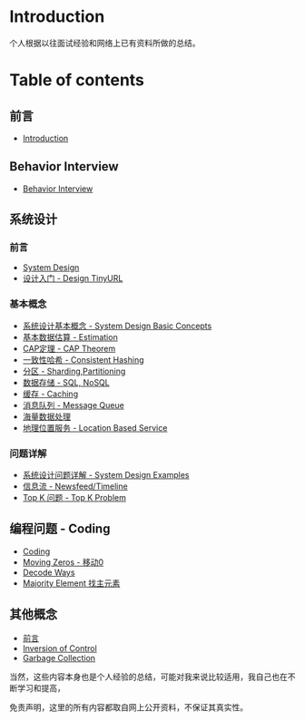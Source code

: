 # Introduction

个人根据以往面试经验和网络上已有资料所做的总结。

# Table of contents
## 前言
* [Introduction](README.md)

## Behavior Interview
* [Behavior Interview](behavior-interview.md)


## 系统设计
### 前言
* [System Design](systemdesign/README.md)
* [设计入门 - Design TinyURL](systemdesign/tinyurl.md)

### 基本概念
 * [系统设计基本概念 - System Design Basic Concepts](systemdesign/basics/README.md)
 * [基本数据估算 - Estimation](systemdesign/basics/estimations.md)
 * [CAP定理 - CAP Theorem](systemdesign/basics/cap.md)
 * [一致性哈希 - Consistent Hashing](systemdesign/basics/yi-zhi-xing-ha-xi-consistent-hashing.md)
 * [分区 - Sharding,Partitioning](systemdesign/basics/sharding.md)
 * [数据存储 - SQL, NoSQL](systemdesign/basics/sqlvsnosql.md)
 * [缓存 - Caching](systemdesign/basics/huan-cun-caching.md)
 * [消息队列 - Message Queue](systemdesign/basics/message-queue.md)
 * [海量数据处理](systemdesign/basics/hai-liang-shu-ju-chu-li.md)
 * [地理位置服务 - Location Based Service](systemdesign/basics/di-li-wei-zhi-fu-wu-location-based-service.md)

### 问题详解
 * [系统设计问题详解 - System Design Examples](systemdesign/problems/README.md)
 * [信息流 - Newsfeed/Timeline](systemdesign/problems/newsfeed.md)
 * [Top K 问题 - Top K Problem](systemdesign/problems/top-k-problem.md)

## 编程问题 - Coding
* [Coding](coding/README.md)
* [Moving Zeros - 移动0](coding/movingzeros.md)
* [Decode Ways](coding/decodeways.md)
* [Majority Element 找主元素](coding/majority-element-zhao-zhu-yuan-su.md)

## 其他概念
* [前言](ji-suan-ji-hou-duan-kai-fa-ji-ben-gai-nian/README.md)
* [Inversion of Control](ji-suan-ji-hou-duan-kai-fa-ji-ben-gai-nian/inversion-of-control.md)
* [Garbage Collection](ji-suan-ji-hou-duan-kai-fa-ji-ben-gai-nian/garbage-collection.md)



当然，这些内容本身也是个人经验的总结，可能对我来说比较适用，我自己也在不断学习和提高，

免责声明，这里的所有内容都取自网上公开资料，不保证其真实性。

